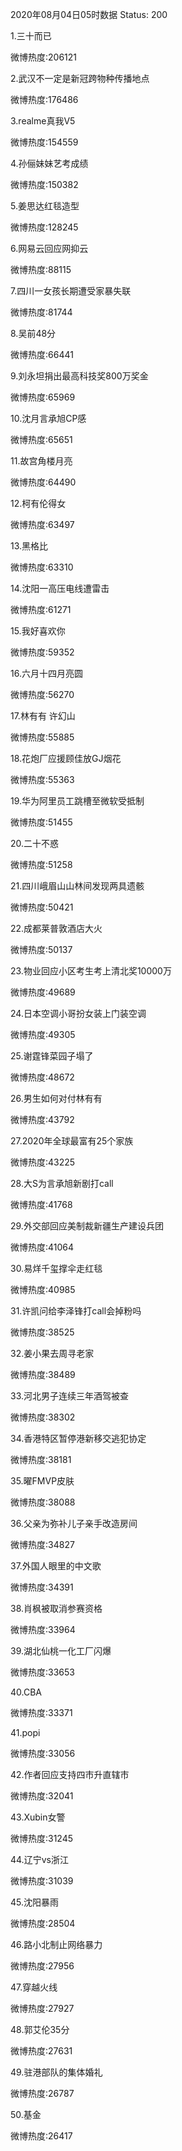 2020年08月04日05时数据
Status: 200

1.三十而已

微博热度:206121

2.武汉不一定是新冠跨物种传播地点

微博热度:176486

3.realme真我V5

微博热度:154559

4.孙俪妹妹艺考成绩

微博热度:150382

5.姜思达红毯造型

微博热度:128245

6.网易云回应网抑云

微博热度:88115

7.四川一女孩长期遭受家暴失联

微博热度:81744

8.吴前48分

微博热度:66441

9.刘永坦捐出最高科技奖800万奖金

微博热度:65969

10.沈月言承旭CP感

微博热度:65651

11.故宫角楼月亮

微博热度:64490

12.柯有伦得女

微博热度:63497

13.黑格比

微博热度:63310

14.沈阳一高压电线遭雷击

微博热度:61271

15.我好喜欢你

微博热度:59352

16.六月十四月亮圆

微博热度:56270

17.林有有 许幻山

微博热度:55885

18.花炮厂应援顾佳放GJ烟花

微博热度:55363

19.华为阿里员工跳槽至微软受抵制

微博热度:51455

20.二十不惑

微博热度:51258

21.四川峨眉山山林间发现两具遗骸

微博热度:50421

22.成都莱普敦酒店大火

微博热度:50137

23.物业回应小区考生考上清北奖10000万

微博热度:49689

24.日本空调小哥扮女装上门装空调

微博热度:49305

25.谢霆锋菜园子塌了

微博热度:48672

26.男生如何对付林有有

微博热度:43792

27.2020年全球最富有25个家族

微博热度:43225

28.大S为言承旭新剧打call

微博热度:41768

29.外交部回应美制裁新疆生产建设兵团

微博热度:41064

30.易烊千玺撑伞走红毯

微博热度:40985

31.许凯问给李泽锋打call会掉粉吗

微博热度:38525

32.姜小果去周寻老家

微博热度:38489

33.河北男子连续三年酒驾被查

微博热度:38302

34.香港特区暂停港新移交逃犯协定

微博热度:38181

35.曜FMVP皮肤

微博热度:38088

36.父亲为弥补儿子亲手改造房间

微博热度:34827

37.外国人眼里的中文歌

微博热度:34391

38.肖枫被取消参赛资格

微博热度:33964

39.湖北仙桃一化工厂闪爆

微博热度:33653

40.CBA

微博热度:33371

41.popi

微博热度:33056

42.作者回应支持四市升直辖市

微博热度:32041

43.Xubin女警

微博热度:31245

44.辽宁vs浙江

微博热度:31039

45.沈阳暴雨

微博热度:28504

46.路小北制止网络暴力

微博热度:27956

47.穿越火线

微博热度:27927

48.郭艾伦35分

微博热度:27631

49.驻港部队的集体婚礼

微博热度:26787

50.基金

微博热度:26417

